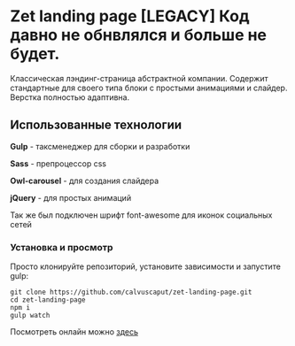 # Zet landing page [LEGACY] Код давно не обнвлялся и больше не будет.

Классическая лэндинг-страница абстрактной компании. Содержит стандартные для своего типа блоки c простыми анимациями и слайдер. Верстка полностью адаптивна.

## Использованные технологии


**Gulp** - таксменеджер для сборки и разработки  

**Sass** - препроцессор css  

**Owl-carousel** - для создания слайдера  

**jQuery** - для простых анимаций  


Так же был подключен шрифт font-awesome для иконок социальных сетей


### Установка и просмотр
Просто клонируйте репозиторий, установите зависимости и запустите gulp:
```
git clone https://github.com/calvuscaput/zet-landing-page.git
cd zet-landing-page
npm i
gulp watch
```

Посмотреть онлайн можно  [здесь](https://calvuscaput.github.io/zet-landing-page/)
